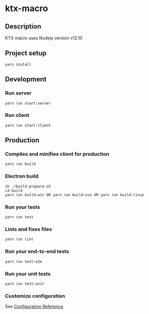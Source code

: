 # ktx-macro

## Description

KTX macro uses Nodejs version v12.10

## Project setup

```
yarn install
```

## Development

### Run server

```
yarn run start:server
```

### Run client

```
yarn run start:client
```

## Production

### Compiles and minifies client for production

```
yarn run build
```

### Electron build

```
sh ./build-prepare.sh
cd build
yarn run build:win OR yarn run build:osx OR yarn run build:linux
```

### Run your tests

```
yarn run test
```

### Lints and fixes files

```
yarn run lint
```

### Run your end-to-end tests

```
yarn run test:e2e
```

### Run your unit tests

```
yarn run test:unit
```

### Customize configuration

See [Configuration Reference](https://cli.vuejs.org/config/).
